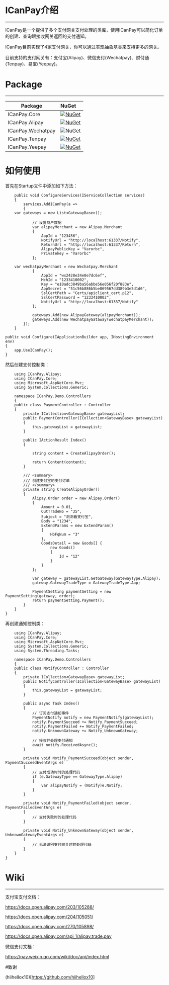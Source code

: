 # ICanPay介绍
---

ICanPay是一个提供了多个支付网关支付处理的类库，使用ICanPay可以简化订单的创建、查询跟接收网关返回的支付通知。

ICanPay目前实现了4家支付网关，你可以通过实现抽象基类来支持更多的网关。

目前支持的支付网关有：支付宝(Alipay)、微信支付(Wechatpay)、财付通(Tenpay)、易宝(Yeepay)。


# Package
---

Package  | NuGet 
-------- | :------------ 
ICanPay.Core		| [![NuGet](https://img.shields.io/nuget/v/ICanPay.Core.svg)](https://www.nuget.org/packages/ICanPay.Core)
ICanPay.Alipay		| [![NuGet](https://img.shields.io/nuget/v/ICanPay.Alipay.svg)](https://www.nuget.org/packages/ICanPay.Alipay)
ICanPay.Wechatpay	| [![NuGet](https://img.shields.io/nuget/v/ICanPay.Wechatpay.svg)](https://www.nuget.org/packages/ICanPay.Wechatpay)
ICanPay.Tenpay		| [![NuGet](https://img.shields.io/nuget/v/ICanPay.Tenpay.svg)](https://www.nuget.org/packages/ICanPay.Tenpay)
ICanPay.Yeepay		| [![NuGet](https://img.shields.io/nuget/v/ICanPay.Yeepay.svg)](https://www.nuget.org/packages/ICanPay.Yeepay)

# 如何使用

首先在Startup文件中添加如下方法：

        public void ConfigureServices(IServiceCollection services)
        {
            services.AddICanPay(a =>
            {
		var gateways = new List<GatewayBase>();
				
                // 设置商户数据
                var alipayMerchant = new Alipay.Merchant
                {
                    AppId = "123456",
                    NotifyUrl = "http://localhost:61337/Notify",
                    ReturnUrl = "http://localhost:61337/Return",
                    AlipayPublicKey = "Varorbc",
                    Privatekey = "Varorbc"
                };
		
		var wechatpayMerchant = new Wechatpay.Merchant
                {
                    AppId = "wx2428e34e0e7dc6ef",
                    MchId = "1233410002",
                    Key = "e10adc3849ba56abbe56e056f20f883e",
                    AppSecret = "51c56b886b5be869567dd389b3e5d1d6",
                    SslCertPath = "Certs/apiclient_cert.p12",
                    SslCertPassword = "1233410002",
                    NotifyUrl = "http://localhost:61337/Notify"
                };

                gateways.Add(new AlipayGateway(alipayMerchant));
                gateways.Add(new WechatpayGataway(wechatpayMerchant));
            });
        }

	public void Configure(IApplicationBuilder app, IHostingEnvironment env)
	{	
		app.UseICanPay();
	}
    
然后创建支付控制类：

        using ICanPay.Alipay;
        using ICanPay.Core;
        using Microsoft.AspNetCore.Mvc;
        using System.Collections.Generic;

        namespace ICanPay.Demo.Controllers
        {
		public class PaymentController : Controller
		{
			private ICollection<GatewayBase> gatewayList;
			public PaymentController(ICollection<GatewayBase> gatewayList)
			{
				this.gatewayList = gatewayList;
			}

			public IActionResult Index()
			{

				string content = CreateAlipayOrder();

				return Content(content);
			}

			/// <summary>
			/// 创建支付宝的支付订单
			/// </summary>
			private string CreateAlipayOrder()
			{
				Alipay.Order order = new Alipay.Order()
				{
					Amount = 0.01,
					OutTradeNo = "35",
					Subject = "测测看支付宝",
					Body = "1234",
					ExtendParams = new ExtendParam()
					{
						HbFqNum = "3"
					},
					GoodsDetail = new Goods[] {
						new Goods()
						{
							Id = "12"
						}
					}
				};

				var gateway = gatewayList.GetGateway(GatewayType.Alipay);
				gateway.GatewayTradeType = GatewayTradeType.App;

				PaymentSetting paymentSetting = new PaymentSetting(gateway, order);
				return paymentSetting.Payment();
			}	
		}
	}

再创建通知控制类：

        using ICanPay.Alipay;
        using ICanPay.Core;
        using Microsoft.AspNetCore.Mvc;
        using System.Collections.Generic;
        using System.Threading.Tasks;

        namespace ICanPay.Demo.Controllers
        {
		public class NotifyController : Controller
		{
			private ICollection<GatewayBase> gatewayList;
			public NotifyController(ICollection<GatewayBase> gatewayList)
			{
				this.gatewayList = gatewayList;
			}

			public async Task Index()
			{
				// 订阅支付通知事件
				PaymentNotify notify = new PaymentNotify(gatewayList);
				notify.PaymentSucceed += Notify_PaymentSucceed;
				notify.PaymentFailed += Notify_PaymentFailed;
				notify.UnknownGateway += Notify_UnknownGateway;

				// 接收并处理支付通知
				await notify.ReceivedAsync();
			}

			private void Notify_PaymentSucceed(object sender, PaymentSucceedEventArgs e)
			{
				// 支付成功时时的处理代码
				if (e.GatewayType == GatewayType.Alipay)
				{
					var alipayNotify = (Notify)e.Notify;
				}
			}

			private void Notify_PaymentFailed(object sender, PaymentFailedEventArgs e)
			{
				// 支付失败时的处理代码
			}

			private void Notify_UnknownGateway(object sender, UnknownGatewayEventArgs e)
			{
				// 无法识别支付网关时的处理代码
			}
		}
	}

# Wiki
---

支付宝支付文档：

https://docs.open.alipay.com/203/105288/

https://docs.open.alipay.com/204/105051/

https://docs.open.alipay.com/270/105898/

https://docs.open.alipay.com/api_1/alipay.trade.pay

微信支付文档：

https://pay.weixin.qq.com/wiki/doc/api/index.html

#致谢

(hiihellox10)[https://github.com/hiihellox10]
